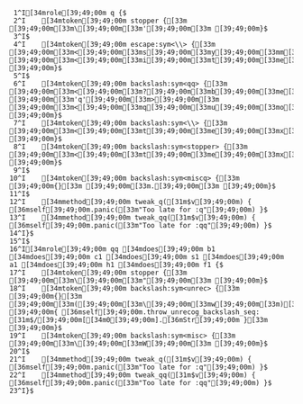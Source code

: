      1^I[34mrole[39;49;00m q {$
     2^I    [34mtoken[39;49;00m stopper {[33m [39;49;00m[33m\[39;49;00m[33m'[39;49;00m[33m [39;49;00m}$
     3^I$
     4^I    [34mtoken[39;49;00m escape:sym<\\> {[33m [39;49;00m[33m<[39;49;00m[33ms[39;49;00m[33my[39;49;00m[33mm[39;49;00m[33m>[39;49;00m[33m [39;49;00m[33m<[39;49;00m[33mi[39;49;00m[33mt[39;49;00m[33me[39;49;00m[33mm[39;49;00m[33m=[39;49;00m[33m.[39;49;00m[33mb[39;49;00m[33ma[39;49;00m[33mc[39;49;00m[33mk[39;49;00m[33ms[39;49;00m[33ml[39;49;00m[33ma[39;49;00m[33ms[39;49;00m[33mh[39;49;00m[33m>[39;49;00m[33m [39;49;00m}$
     5^I$
     6^I    [34mtoken[39;49;00m backslash:sym<qq> {[33m [39;49;00m[33m<[39;49;00m[33m?[39;49;00m[33mb[39;49;00m[33me[39;49;00m[33mf[39;49;00m[33mo[39;49;00m[33mr[39;49;00m[33me[39;49;00m[33m [39;49;00m[33m'q'[39;49;00m[33m>[39;49;00m[33m [39;49;00m[33m<[39;49;00m[33mq[39;49;00m[33mu[39;49;00m[33mo[39;49;00m[33mt[39;49;00m[33me[39;49;00m[33m=[39;49;00m[33m.[39;49;00m[33mL[39;49;00m[33mA[39;49;00m[33mN[39;49;00m[33mG[39;49;00m[33m([39;49;00m[33m'MAIN'[39;49;00m[33m,[39;49;00m[33m'quote'[39;49;00m[33m)[39;49;00m[33m>[39;49;00m[33m [39;49;00m}$
     7^I    [34mtoken[39;49;00m backslash:sym<\\> {[33m [39;49;00m[33m<[39;49;00m[33mt[39;49;00m[33me[39;49;00m[33mx[39;49;00m[33mt[39;49;00m[33m=[39;49;00m[33m.[39;49;00m[33ms[39;49;00m[33my[39;49;00m[33mm[39;49;00m[33m>[39;49;00m[33m [39;49;00m}$
     8^I    [34mtoken[39;49;00m backslash:sym<stopper> {[33m [39;49;00m[33m<[39;49;00m[33mt[39;49;00m[33me[39;49;00m[33mx[39;49;00m[33mt[39;49;00m[33m=[39;49;00m[33m.[39;49;00m[33ms[39;49;00m[33mt[39;49;00m[33mo[39;49;00m[33mp[39;49;00m[33mp[39;49;00m[33me[39;49;00m[33mr[39;49;00m[33m>[39;49;00m[33m [39;49;00m}$
     9^I$
    10^I    [34mtoken[39;49;00m backslash:sym<miscq> {[33m [39;49;00m{}[33m [39;49;00m[33m.[39;49;00m[33m [39;49;00m}$
    11^I$
    12^I    [34mmethod[39;49;00m tweak_q([31m$v[39;49;00m) { [36mself[39;49;00m.panic([33m"Too late for :q"[39;49;00m) }$
    13^I    [34mmethod[39;49;00m tweak_qq([31m$v[39;49;00m) { [36mself[39;49;00m.panic([33m"Too late for :qq"[39;49;00m) }$
    14^I}$
    15^I$
    16^I[34mrole[39;49;00m qq [34mdoes[39;49;00m b1 [34mdoes[39;49;00m c1 [34mdoes[39;49;00m s1 [34mdoes[39;49;00m a1 [34mdoes[39;49;00m h1 [34mdoes[39;49;00m f1 {$
    17^I    [34mtoken[39;49;00m stopper {[33m [39;49;00m[33m\[39;49;00m[33m"[39;49;00m[33m [39;49;00m}$
    18^I    [34mtoken[39;49;00m backslash:sym<unrec> {[33m [39;49;00m{}[33m [39;49;00m[33m([39;49;00m[33m\[39;49;00m[33mw[39;49;00m[33m)[39;49;00m[33m [39;49;00m{ [36mself[39;49;00m.throw_unrecog_backslash_seq: [31m$/[39;49;00m[[34m0[39;49;00m].[36mStr[39;49;00m }[33m [39;49;00m}$
    19^I    [34mtoken[39;49;00m backslash:sym<misc> {[33m [39;49;00m[33m\[39;49;00m[33mW[39;49;00m[33m [39;49;00m}$
    20^I$
    21^I    [34mmethod[39;49;00m tweak_q([31m$v[39;49;00m) { [36mself[39;49;00m.panic([33m"Too late for :q"[39;49;00m) }$
    22^I    [34mmethod[39;49;00m tweak_qq([31m$v[39;49;00m) { [36mself[39;49;00m.panic([33m"Too late for :qq"[39;49;00m) }$
    23^I}$
